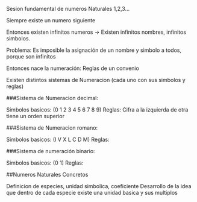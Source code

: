 Sesion fundamental de numeros Naturales 1,2,3...

Siempre existe un numero siguiente

Entonces existen infinitos numeros -> Existen infinitos nombres, infinitos simbolos.

Problema: Es imposible la asignación de un nombre y simbolo a todos, porque son infinitos

Entonces nace la numeración: Reglas de un convenio

Existen distintos sistemas de Numeracion (cada uno con sus simbolos y reglas)

###Sistema de Numeracion decimal:

Simbolos basicos: (0 1 2 3 4 5 6 7 8 9)
Reglas: Cifra a la izquierda de otra tiene un orden superior

###Sistema de Numeracion romano:

Simbolos basicos: (I V X L C D M)
Reglas:  

###Sistema de numeración binario:

Simbolos basicos: (0 1)
Reglas:


##Numeros Naturales Concretos

Definicion de especies, unidad simbolica, coeficiente
Desarrollo de la idea que dentro de cada especie existe una unidad basica y sus multiplos
